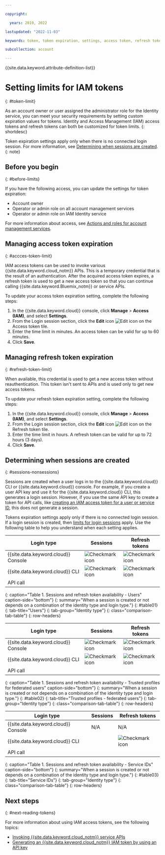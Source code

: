 ```yaml
---

copyright:

  years: 2019, 2022

lastupdated: "2022-11-03"

keywords: token, token expiration, settings, access token, refresh token, IAM

subcollection: account

---
```


{{site.data.keyword.attribute-definition-list}}

# Setting limits for IAM tokens
{: #token-limit}

As an account owner or user assigned the administrator role for the Identity service, you can meet your security requirements by setting custom expiration values for tokens. Identity and Access Management (IAM) access tokens and refresh tokens can both be customized for token limits.
{: shortdesc}

Token expiration settings apply only when there is no connected login session. For more information, see [Determining when sessions are created](#sessions-nonsessions).
{: note}


## Before you begin
{: #before-limits}

If you have the following access, you can update the settings for token expiration:

- Account owner
- Operator or admin role on all account management services
- Operator or admin role on IAM Identity service

For more information about access, see [Actions and roles for account management services](/docs/account?topic=account-account-services&interface=ui#account-management-actions-roles).

## Managing access token expiration
{: #accces-token-limit}

IAM access tokens can be used to invoke various {{site.data.keyword.cloud_notm}} APIs. This is a temporary credential that is the result of an authentication. After the acquired access token expires, a refresh token is used to get a new access token so that you can continue calling {{site.data.keyword.Bluemix_notm}} or service APIs.

To update your access token expiration setting, complete the following steps:

1. In the {{site.data.keyword.cloud}} console, click **Manage** > **Access (IAM)**, and select **Settings**.
1. From the Login session section, click the **Edit** icon ![Edit icon](../icons/edit-tagging.svg "Edit") on the Access token tile.
1. Enter the time limit in minutes. An access token can be valid for up to 60 minutes.
1. Click **Save**.


## Managing refresh token expiration
{: #refresh-token-limit}

When available, this credential is used to get a new access token without reauthentication. This token isn't sent to APIs and is used only to get new access tokens.

To update your refresh token expiration setting, complete the following steps:

1. In the {{site.data.keyword.cloud}} console, click **Manage** > **Access (IAM)**, and select **Settings**.
1. From the Login session section, click the **Edit** icon ![Edit icon](../icons/edit-tagging.svg "Edit") on the Refresh token tile.
1. Enter the time limit in hours. A refresh token can be valid for up to 72 hours (3 days).
1. Click **Save**.


## Determining when sessions are created
{: #sessions-nonsessions}

Sessions are created when a user logs in to the {{site.data.keyword.cloud}} CLI or {{site.data.keyword.cloud}} console. For example, if you create a user API key and use it for the {{site.data.keyword.cloud}} CLI, this generates a login session. However, if you use the same API key to create a token for API calls, like [creating an IAM access token for a user or service ID](https://cloud.ibm.com/apidocs/iam-identity-token-api#gettoken-apikey), this does not generate a session.

Tokens expiration settings apply only if there is no connected login session. If a login session is created, then [limits for login sessions](/docs/account?topic=account-iam-work-sessions) apply. Use the following table to help you understand when each setting applies.

| Login type | Sessions | Refresh tokens |
|------------|----------|----------------|
| {{site.data.keyword.cloud}} Console | ![Checkmark icon](../icons/checkmark-icon.svg) | ![Checkmark icon](../icons/checkmark-icon.svg) |
| {{site.data.keyword.cloud}} CLI | ![Checkmark icon](../icons/checkmark-icon.svg) | ![Checkmark icon](../icons/checkmark-icon.svg) |
| API call                        |                                                |                                                |
{: caption="Table 1. Sessions and refresh token availability - Users" caption-side="bottom"}
{: summary="When a session is created or not depends on a combination of the identity type and login type."}
{: #table01}
{: tab-title="Users"}
{: tab-group="Identity type"}
{: class="comparison-tab-table"}
{: row-headers}

| Login type | Sessions | Refresh tokens |
|------------|----------|----------------|
| {{site.data.keyword.cloud}} Console | ![Checkmark icon](../icons/checkmark-icon.svg) | ![Checkmark icon](../icons/checkmark-icon.svg) |
| {{site.data.keyword.cloud}} CLI | ![Checkmark icon](../icons/checkmark-icon.svg) | ![Checkmark icon](../icons/checkmark-icon.svg) |
| API call                        |                                                |                                                |
{: caption="Table 1. Sessions and refresh token availability - Trusted profiles for federated users" caption-side="bottom"}
{: summary="When a session is created or not depends on a combination of the identity type and login type."}
{: #table02}
{: tab-title="Trusted profiles - federated users"}
{: tab-group="Identity type"}
{: class="comparison-tab-table"}
{: row-headers}

| Login type | Sessions | Refresh tokens |
|------------|----------|----------------|
| {{site.data.keyword.cloud}} Console | N/A | N/A |
| {{site.data.keyword.cloud}} CLI |         | ![Checkmark icon](../icons/checkmark-icon.svg) |
| API call                        |         |                                                |
{: caption="Table 1. Sessions and refresh token availability - Service IDs" caption-side="bottom"}
{: summary="When a session is created or not depends on a combination of the identity type and login type."}
{: #table03}
{: tab-title="Service IDs"}
{: tab-group="Identity type"}
{: class="comparison-tab-table"}
{: row-headers}


## Next steps
{: #next-reading-tokens}

For more information about using IAM access tokens, see the following topics:

* [Invoking {{site.data.keyword.cloud_notm}} service APIs](/docs/account?topic=account-iamapikeysforservices)
* [Generating an {{site.data.keyword.cloud_notm}} IAM token by using an API key](/docs/account?topic=account-iamtoken_from_apikey)
